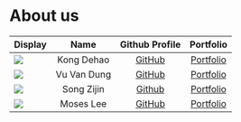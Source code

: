 # About us

Display |    Name    |            Github Profile            | Portfolio 
--------|:----------:|:------------------------------------:|:---------:
![](https://via.placeholder.com/100.png?text=Dehao) | Kong Dehao | [GitHub](https://github.com/kdh3799) | [Portfolio](docs/team/kongdehao.md)
![](https://avatars.githubusercontent.com/u/44609036?v=4&s=100) | Vu Van Dung | [GitHub](https://github.com/joulev) | [Portfolio](https://joulev.dev)
![](https://avatars.githubusercontent.com/u/88227764?s=400&u=798d5cfe5960a07e7364c1c1efa4c3317205b6ca&v=4) | Song Zijin | [Github](https://github.com/SongZijin) | [Portfolio](docs/team/songzijin.md)
![](https://avatars.githubusercontent.com/u/72350236?v=4) | Moses Lee | [GitHub](https://github.com/moseslee9012) |[Portfolio](docs/team/moseslee.md)


